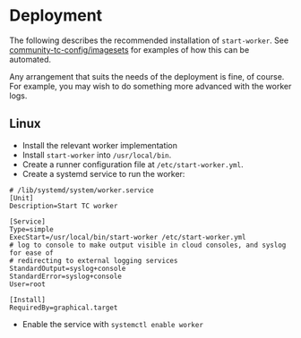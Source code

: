 # Deployment

The following describes the recommended installation of `start-worker`.
See [community-tc-config/imagesets](https://github.com/mozilla/community-tc-config/tree/master/imagesets) for examples of how this can be automated.

Any arrangement that suits the needs of the deployment is fine, of course.
For example, you may wish to do something more advanced with the worker logs.

## Linux

* Install the relevant worker implementation
* Install `start-worker` into `/usr/local/bin`.
* Create a runner configuration file at `/etc/start-worker.yml`.
* Create a systemd service to run the worker:

```
# /lib/systemd/system/worker.service
[Unit]
Description=Start TC worker

[Service]
Type=simple
ExecStart=/usr/local/bin/start-worker /etc/start-worker.yml
# log to console to make output visible in cloud consoles, and syslog for ease of
# redirecting to external logging services
StandardOutput=syslog+console
StandardError=syslog+console
User=root

[Install]
RequiredBy=graphical.target
```

* Enable the service with `systemctl enable worker`
